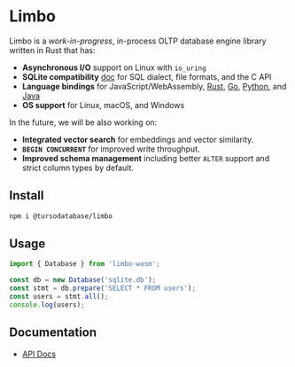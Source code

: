 # Limbo 

Limbo is a _work-in-progress_, in-process OLTP database engine library written in Rust that has:

* **Asynchronous I/O** support on Linux with `io_uring`
* **SQLite compatibility** [doc](../../COMPAT.md) for SQL dialect, file formats, and the C API
* **Language bindings** for JavaScript/WebAssembly, [Rust](bindings/rust), [Go](bindings/go), [Python](bindings/python), and [Java](bindings/java)
* **OS support** for Linux, macOS, and Windows

In the future, we will be also working on:

* **Integrated vector search** for embeddings and vector similarity.
* **`BEGIN CONCURRENT`** for improved write throughput.
* **Improved schema management** including better `ALTER` support and strict column types by default.

## Install

```sh
npm i @tursodatabase/limbo
```

## Usage

```js
import { Database } from 'limbo-wasm';

const db = new Database('sqlite.db');
const stmt = db.prepare('SELECT * FROM users');
const users = stmt.all();
console.log(users);
```

## Documentation

- [API Docs](https://github.com/tursodatabase/limbo/blob/main/bindings/javascript/docs/API.md)
